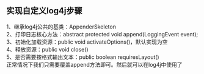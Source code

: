 ## 实现自定义log4j步骤

1、继承log4j公共的基类：AppenderSkeleton  
2、打印日志核心方法：abstract protected void append(LoggingEvent event);  
3、初始化加载资源：public void activateOptions()，默认实现为空  
4、释放资源：public void close()  
5、是否需要按格式输出文本：public boolean requiresLayout()  
正常情况下我们只需要覆盖append方法即可。然后就可以在log4j中使用了  
